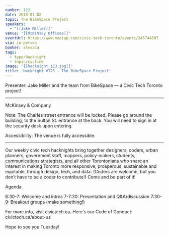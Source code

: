 ```yaml
---
number: 123
date: 2018-01-02
topic: The BikeSpace Project
speakers:
  - "[[Jake Miller]]"
venue: "[[McKinsey Offices]]"
eventUrl: https://www.meetup.com/civic-tech-toronto/events/245744507
via: in-person
booker: alexaca
tags:
  - type/hacknight
  - topic/cycling
image: "[[hacknight_123.jpg]]"
title: 'Hacknight #123 – The BikeSpace Project'
---
```


Presenter: Jake Miller and the team from BikeSpace — a Civic Tech Toronto project!

***
McKinsey & Company

Note: The Charles street entrance will be locked. Please go around the building, to the Sultan St. entrance at the back. You will need to sign in at the security desk upon entering.

Accessibility: The venue is fully accessible.
***

Our weekly civic tech hacknights bring together designers, coders, urban planners, government staff, mappers, policy-makers, students, communications strategists, and all other Torontonians who share an interest in making Toronto more responsive, prosperous, sustainable and equitable, through design, tech, and data. (Coders are welcome, but you don’t have to be a coder to contribute!) Come and be part of it!

Agenda:

6:30-7: Welcome and intros
7-7:30: Presentation and Q&A/discussion
7:30-9: Breakout groups (make something!)

For more info, visit civictech.ca. Here's our Code of Conduct: civictech.ca/about-us

Hope to see you Tuesday!